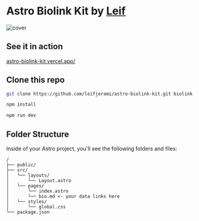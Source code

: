 # Astro Biolink Kit by [Leif](https://grains.leifjerami.com)

![cover](./public/biolink-in-action.png)

## See it in action

[astro-biolink-kit.vercel.app/](https://astro-biolink-kit.vercel.app/)

## Clone this repo

```sh
git clone https://github.com/leifjerami/astro-biolink-kit.git biolink
```

```sh
npm install
```

```sh
npm run dev
```

## Folder Structure

Inside of your Astro project, you'll see the following folders and files:

```text
/
├── public/
├── src/
│   └── layouts/
│       └── Layout.astro
│   └── pages/
│       └── index.astro
│       └── bio.md <- your data links here
│   └── styles/
│       └── global.css
└── package.json
```
